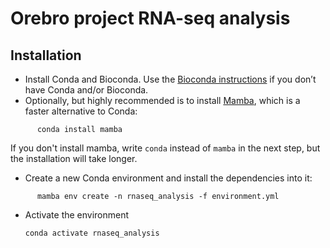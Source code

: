 # Orebro project RNA-seq analysis

## Installation

- Install Conda and Bioconda. Use the
  [Bioconda instructions](https://bioconda.github.io/user/install.html) if you
  don’t have Conda and/or Bioconda.
- Optionally, but highly recommended is to install [Mamba](https://github.com/mamba-org/mamba),
  which is a faster alternative to Conda:
```
      conda install mamba
```
  If you don't install mamba, write `conda` instead of `mamba` in the next step,
  but the installation will take longer.

- Create a new Conda environment and install the dependencies into it:
```
      mamba env create -n rnaseq_analysis -f environment.yml
```
- Activate the environment

      conda activate rnaseq_analysis
